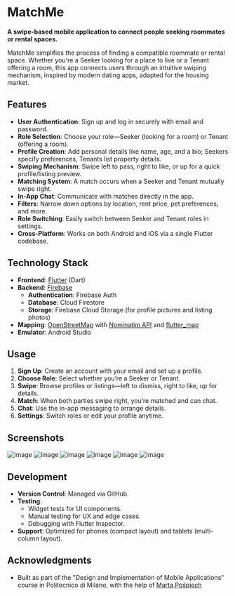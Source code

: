 # MatchMe

**A swipe-based mobile application to connect people seeking roommates or rental spaces.**

MatchMe simplifies the process of finding a compatible roommate or rental space. Whether you're a Seeker looking for a place to live or a Tenant offering a room, this app connects users through an intuitive swiping mechanism, inspired by modern dating apps, adapted for the housing market.

## Features

- **User Authentication**: Sign up and log in securely with email and password.
- **Role Selection**: Choose your role—Seeker (looking for a room) or Tenant (offering a room).
- **Profile Creation**: Add personal details like name, age, and a bio; Seekers specify preferences, Tenants list property details.
- **Swiping Mechanism**: Swipe left to pass, right to like, or up for a quick profile/listing preview.
- **Matching System**: A match occurs when a Seeker and Tenant mutually swipe right.
- **In-App Chat**: Communicate with matches directly in the app.
- **Filters**: Narrow down options by location, rent price, pet preferences, and more.
- **Role Switching**: Easily switch between Seeker and Tenant roles in settings.
- **Cross-Platform**: Works on both Android and iOS via a single Flutter codebase.


## Technology Stack

- **Frontend**: [Flutter](https://flutter.dev/) (Dart)
- **Backend**: [Firebase](https://firebase.google.com/)
  - **Authentication**: Firebase Auth
  - **Database**: Cloud Firestore
  - **Storage**: Firebase Cloud Storage (for profile pictures and listing photos)
- **Mapping**: [OpenStreetMap](https://www.openstreetmap.org/) with [Nominatim API](https://nominatim.org/) and [flutter_map](https://pub.dev/packages/flutter_map)
- **Emulator**: Android Studio


## Usage

1. **Sign Up**: Create an account with your email and set up a profile.
2. **Choose Role**: Select whether you’re a Seeker or Tenant.
3. **Swipe**: Browse profiles or listings—left to dismiss, right to like, up for details.
4. **Match**: When both parties swipe right, you’re matched and can chat.
5. **Chat**: Use the in-app messaging to arrange details.
6. **Settings**: Switch roles or edit your profile anytime.


## Screenshots
![image](https://github.com/user-attachments/assets/7358b55e-5deb-4258-a0f5-98e55b8a7d61)
![image](https://github.com/user-attachments/assets/78b032d8-87aa-4bb9-8a52-6c9b2dbe30c8)
![image](https://github.com/user-attachments/assets/96e0bd80-5c94-40c7-9e24-1682efad2c74)
![image](https://github.com/user-attachments/assets/61740bc7-41b1-47f2-bde5-e8887ff09a2b)
![image](https://github.com/user-attachments/assets/d4e9394a-c243-4f31-8f79-f169a2ce3da1)
![image](https://github.com/user-attachments/assets/f0b5368a-f6fc-4109-9852-3055a2c5152a)


## Development

- **Version Control**: Managed via GitHub.
- **Testing**:
  - Widget tests for UI components.
  - Manual testing for UX and edge cases.
  - Debugging with Flutter Inspector.
- **Support**: Optimized for phones (compact layout) and tablets (multi-column layout).

## Acknowledgments

- Built as part of the "Design and Implementation of Mobile Applications" course in Politecnico di Milano, with the help of [Marta Pośpiech](https://github.com/MartaPospiech)
